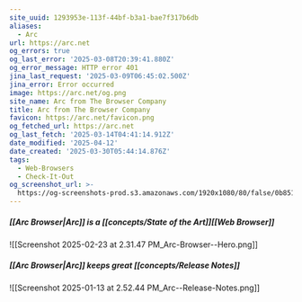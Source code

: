 ```yaml
---
site_uuid: 1293953e-113f-44bf-b3a1-bae7f317b6db
aliases:
  - Arc
url: https://arc.net
og_errors: true
og_last_error: '2025-03-08T20:39:41.880Z'
og_error_message: HTTP error 401
jina_last_request: '2025-03-09T06:45:02.500Z'
jina_error: Error occurred
image: https://arc.net/og.png
site_name: Arc from The Browser Company
title: Arc from The Browser Company
favicon: https://arc.net/favicon.png
og_fetched_url: https://arc.net
og_last_fetch: '2025-03-14T04:41:14.912Z'
date_modified: '2025-04-12'
date_created: '2025-03-30T05:44:14.876Z'
tags:
  - Web-Browsers
  - Check-It-Out
og_screenshot_url: >-
  https://og-screenshots-prod.s3.amazonaws.com/1920x1080/80/false/0b851f7076b1209295591bbd297506d5f6b4b1b005e18d9a2e59f20d08dfe0ee.jpeg
---
```





































##### [[Arc Browser|Arc]] is a [[concepts/State of the Art]][[Web Browser]]

![[Screenshot 2025-02-23 at 2.31.47 PM_Arc-Browser--Hero.png]]
##### [[Arc Browser|Arc]] keeps great [[concepts/Release Notes]]
![[Screenshot 2025-01-13 at 2.52.44 PM_Arc--Release-Notes.png]]
